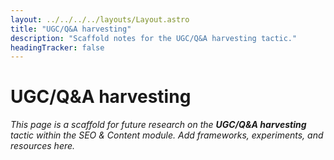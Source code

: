 ```yaml
---
layout: ../../../../layouts/Layout.astro
title: "UGC/Q&A harvesting"
description: "Scaffold notes for the UGC/Q&A harvesting tactic."
headingTracker: false
---
```

# UGC/Q&A harvesting

_This page is a scaffold for future research on the **UGC/Q&A harvesting** tactic within the SEO & Content module. Add frameworks, experiments, and resources here._
